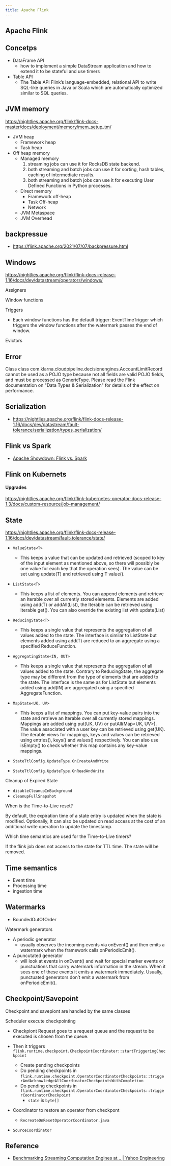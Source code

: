```yaml
---
title: Apache Flink
---
```


## Apache Flink


## Concetps
- DataFrame API
    - how to implement a simple DataStream application and how to extend it to be stateful and use timers
- Table API
    - The Table API Flink’s language-embedded, relational API to write SQL-like queries in Java or Scala which are automatically optimized similar to SQL queries.


## JVM memory
https://nightlies.apache.org/flink/flink-docs-master/docs/deployment/memory/mem_setup_tm/

- JVM heap
    - Framework heap
    - Task heap
- Off heap memory
    - Managed memory
        1. streaming jobs can use it for RocksDB state backend.
        2. both streaming and batch jobs can use it for sorting, hash tables, caching of intermediate results.
        3. both streaming and batch jobs can use it for executing User Defined Functions in Python processes.
    - Direct memory
        - Framework off-heap
        - Task Off-heap
        - Network
    - JVM Metaspace
    - JVM Overhead


## backpressue
- https://flink.apache.org/2021/07/07/backpressure.html

## Windows
https://nightlies.apache.org/flink/flink-docs-release-1.16/docs/dev/datastream/operators/windows/


Assigners

Window functions

Triggers

- Each window functions has the default trigger: EventTimeTrigger which triggers the window functions after the watermark passes the end of window.

Evictors

## Error
Class class com.klarna.cloudpipeline.decisionengines.AccountLimitRecord cannot be used as a POJO type because not all fields are valid POJO fields, and must be processed as GenericType. Please read the Flink documentation on \"Data Types & Serialization\" for details of the effect on performance.


## Serialization
- https://nightlies.apache.org/flink/flink-docs-release-1.16/docs/dev/datastream/fault-tolerance/serialization/types_serialization/

## Flink vs Spark
- [Apache Showdown: Flink vs\. Spark](https://engineering.zalando.com/posts/2016/03/apache-showdown-flink-vs.-spark.html)

## Flink on Kubernets

#### Upgrades
https://nightlies.apache.org/flink/flink-kubernetes-operator-docs-release-1.3/docs/custom-resource/job-management/


## State
https://nightlies.apache.org/flink/flink-docs-release-1.16/docs/dev/datastream/fault-tolerance/state/


- `ValueState<T>`
    - This keeps a value that can be updated and retrieved (scoped to key of the input element as mentioned above, so there will possibly be one value for each key that the operation sees). The value can be set using update(T) and retrieved using T value().
- `ListState<T>`
    - This keeps a list of elements. You can append elements and retrieve an Iterable over all currently stored elements. Elements are added using add(T) or addAll(List<T>), the Iterable can be retrieved using Iterable<T> get(). You can also override the existing list with update(List<T>)
- `ReducingState<T>`
    - This keeps a single value that represents the aggregation of all values added to the state. The interface is similar to ListState but elements added using add(T) are reduced to an aggregate using a specified ReduceFunction.

- `AggregatingState<IN, OUT>`
    - This keeps a single value that represents the aggregation of all values added to the state. Contrary to ReducingState, the aggregate type may be different from the type of elements that are added to the state. The interface is the same as for ListState but elements added using add(IN) are aggregated using a specified AggregateFunction.
- `MapState<UK, UV>`
    - This keeps a list of mappings. You can put key-value pairs into the state and retrieve an Iterable over all currently stored mappings. Mappings are added using put(UK, UV) or putAll(Map<UK, UV>). The value associated with a user key can be retrieved using get(UK). The iterable views for mappings, keys and values can be retrieved using entries(), keys() and values() respectively. You can also use isEmpty() to check whether this map contains any key-value mappings.


- `StateTtlConfig.UpdateType.OnCreateAndWrite`
- `StateTtlConfig.UpdateType.OnReadAndWrite`

Cleanup of Expired State


- `disableCleanupInBackground`
- `cleanupFullSnapshot`


When is the Time-to-Live reset?

By default, the expiration time of a state entry is updated when the state is modified. Optionally, It can also be updated on read access at the cost of an additional write operation to update the timestamp.


Which time semantics are used for the Time-to-Live timers?

If the flink job does not access to the state for TTL time. The state will be removed.


## Time semantics

- Event time
- Processing time
- ingestion time


## Watermarks

- BoundedOutOfOrder


Watermark generators

- A periodic generator
    - usually observes the incoming events via onEvent() and then emits a watermark when the framework calls onPeriodicEmit().
- A puncutated generator
    - will look at events in onEvent() and wait for special marker events or punctuations that carry watermark information in the stream. When it sees one of these events it emits a watermark immediately. Usually, punctuated generators don’t emit a watermark from onPeriodicEmit().


## Checkpoint/Savepoint
Checkpoint and savepiont are handled by the same classes

Scheduler execute checkpointing

- Checkpiont Request goes to a request queue and the request to be executed is chosen from the queue.
- Then it triggers `flink.runtime.checkpoint.CheckpointCoordinater::startTriggeringCheckpoint`
    - Create pending checkpoints
    - Do pending checkpoints in `flink.runtime.checkpoint.OperatorCoordinatorCheckpoints::triggerAndAcknowledgeAllCoordinatorCheckpointsWithCompletion`
    - Do pending checkpoints in `flink.runtime.checkpoint.OperatorCoordinatorCheckpoints::triggerCoordinatorCheckpoint`
        - `state` is `byte[]`


- Coordinator to restore an operator from checkpont
    - `RecreateOnResetOperatorCoordinator.java`
- `SourceCoordinator`


## Reference
- [Benchmarking Streaming Computation Engines at\.\.\. \| Yahoo Engineering](https://yahooeng.tumblr.com/post/135321837876/benchmarking-streaming-computation-engines-at)
